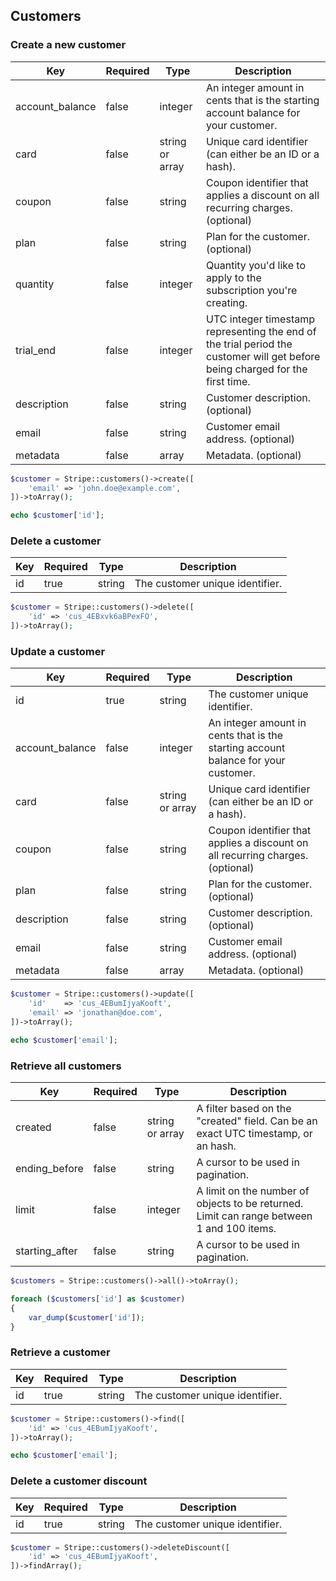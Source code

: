 ## Customers

### Create a new customer

Key             | Required | Type            | Description
--------------- | -------- | --------------- | ---------------------------------
account_balance | false    | integer         | An integer amount in cents that is the starting account balance for your customer.
card            | false    | string or array | Unique card identifier (can either be an ID or a hash).
coupon          | false    | string          | Coupon identifier that applies a discount on all recurring charges. (optional)
plan            | false    | string          | Plan for the customer. (optional)
quantity        | false    | integer         | Quantity you\'d like to apply to the subscription you\'re creating.
trial_end       | false    | integer         | UTC integer timestamp representing the end of the trial period the customer will get before being charged for the first time.
description     | false    | string          | Customer description. (optional)
email           | false    | string          | Customer email address. (optional)
metadata        | false    | array           | Metadata. (optional)

```php
$customer = Stripe::customers()->create([
	'email' => 'john.doe@example.com',
])->toArray();

echo $customer['id'];
```

### Delete a customer

Key | Required | Type   | Description
--- | -------- | ------ | ------------------------------------------------------
id  | true     | string | The customer unique identifier.

```php
$customer = Stripe::customers()->delete([
	'id' => 'cus_4EBxvk6aBPexFO',
])->toArray();
```

### Update a customer

Key             | Required | Type            | Description
--------------- | -------- | --------------- | ---------------------------------
id              | true     | string          | The customer unique identifier.
account_balance | false    | integer         | An integer amount in cents that is the starting account balance for your customer.
card            | false    | string or array | Unique card identifier (can either be an ID or a hash).
coupon          | false    | string          | Coupon identifier that applies a discount on all recurring charges. (optional)
plan            | false    | string          | Plan for the customer. (optional)
description     | false    | string          | Customer description. (optional)
email           | false    | string          | Customer email address. (optional)
metadata        | false    | array           | Metadata. (optional)

```php
$customer = Stripe::customers()->update([
	'id'    => 'cus_4EBumIjyaKooft',
	'email' => 'jonathan@doe.com',
])->toArray();

echo $customer['email'];
```

### Retrieve all customers

Key             | Required | Type            | Description
--------------- | -------- | --------------- | ---------------------------------
created         | false    | string or array | A filter based on the "created" field. Can be an exact UTC timestamp, or an hash.
ending_before   | false    | string          | A cursor to be used in pagination.
limit           | false    | integer         | A limit on the number of objects to be returned. Limit can range between 1 and 100 items.
starting_after  | false    | string          | A cursor to be used in pagination.

```php
$customers = Stripe::customers()->all()->toArray();

foreach ($customers['id'] as $customer)
{
	var_dump($customer['id']);
}
```

### Retrieve a customer

Key  | Required | Type   | Description
---- | -------- | ------ | -----------------------------------------------------
id   | true     | string | The customer unique identifier.

```php
$customer = Stripe::customers()->find([
	'id' => 'cus_4EBumIjyaKooft',
])->toArray();

echo $customer['email'];
```

### Delete a customer discount

Key  | Required | Type   | Description
---- | -------- | ------ | -----------------------------------------------------
id   | true     | string | The customer unique identifier.

```php
$customer = Stripe::customers()->deleteDiscount([
	'id' => 'cus_4EBumIjyaKooft',
])->findArray();
```
